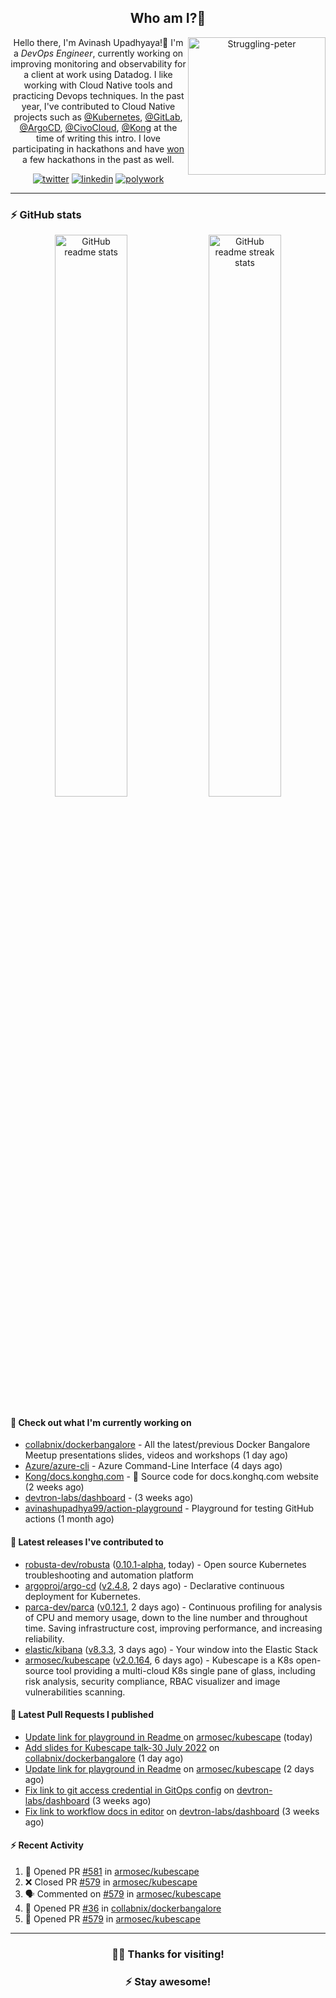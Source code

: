 <div align='center'>
  
## Who am I?🤔

<img align="right" width="220" src="https://media.giphy.com/media/YFkpsHWCsNUUo/giphy.gif" alt="Struggling-peter" />

Hello there, I'm Avinash Upadhyaya!👋 I'm a _DevOps Engineer_, currently working on improving monitoring and observability for a client at work using Datadog. I like working with Cloud Native tools and practicing Devops techniques. In the past year, I've contributed to Cloud Native projects such as [@Kubernetes](https://github.com/pulls?q=is%3Apr+author%3Aavinashupadhya99+archived%3Afalse+user%3Akubernetes), [@GitLab](https://gitlab.com/groups/gitlab-org/-/merge_requests?scope=all&state=all&author_username=avinashupadhya99), [@ArgoCD](https://github.com/pulls?q=is%3Apr+author%3Aavinashupadhya99+archived%3Afalse+user%3Aargoproj), [@CivoCloud](https://github.com/pulls?q=is%3Apr+author%3Aavinashupadhya99+archived%3Afalse+user%3Acivo), [@Kong](https://github.com/pulls?q=is%3Apr+author%3Aavinashupadhya99+archived%3Afalse+user%3AKong) at the time of writing this intro. I love participating in hackathons and have [won](https://devpost.com/avinashupadhya99) a few hackathons in the past as well.


[![twitter](https://img.shields.io/badge/-@avinash__ukr-%231DA1F2?style=for-the-badge&logo=twitter&logoColor=ffffff)](https://twitter.com/avinash_ukr)
[![linkedin](https://img.shields.io/badge/-Avinash%20Upadhyaya-%230A67C3?style=for-the-badge&logo=linkedin&logoColor=ffffff)](https://www.linkedin.com/in/avinash-upadhyaya/)
[![polywork](https://img.shields.io/badge/-@avinashupadhya99-%23338BFF?style=for-the-badge&logo=polywork&logoColor=ffffff)](https://www.polywork.com/avinashupadhya99)

---

</div>

### ⚡ GitHub stats

<p align="center">
  <img width="48%" src="https://github-readme-stats.vercel.app/api?username=avinashupadhya99&show_icons=true&theme=tokyonight" alt="GitHub readme stats" />
  <img width="48%" src="https://github-readme-streak-stats.herokuapp.com?user=avinashupadhya99&theme=dark&hide_border=true&date_format=M%20j%5B%2C%20Y%5D" alt="GitHub readme streak stats" />
</p>

#### 👷 Check out what I'm currently working on

- [collabnix/dockerbangalore](https://github.com/collabnix/dockerbangalore) - All the latest/previous Docker Bangalore Meetup presentations slides, videos and workshops  (1 day ago)
- [Azure/azure-cli](https://github.com/Azure/azure-cli) - Azure Command-Line Interface (4 days ago)
- [Kong/docs.konghq.com](https://github.com/Kong/docs.konghq.com) - 🦍 Source code for docs.konghq.com website (2 weeks ago)
- [devtron-labs/dashboard](https://github.com/devtron-labs/dashboard) -  (3 weeks ago)
- [avinashupadhya99/action-playground](https://github.com/avinashupadhya99/action-playground) - Playground for testing GitHub actions (1 month ago)

#### 🔭 Latest releases I've contributed to

- [robusta-dev/robusta](https://github.com/robusta-dev/robusta) ([0.10.1-alpha](https://github.com/robusta-dev/robusta/releases/tag/0.10.1-alpha), today) - Open source Kubernetes troubleshooting and automation platform
- [argoproj/argo-cd](https://github.com/argoproj/argo-cd) ([v2.4.8](https://github.com/argoproj/argo-cd/releases/tag/v2.4.8), 2 days ago) - Declarative continuous deployment for Kubernetes.
- [parca-dev/parca](https://github.com/parca-dev/parca) ([v0.12.1](https://github.com/parca-dev/parca/releases/tag/v0.12.1), 2 days ago) - Continuous profiling for analysis of CPU and memory usage, down to the line number and throughout time. Saving infrastructure cost, improving performance, and increasing reliability.
- [elastic/kibana](https://github.com/elastic/kibana) ([v8.3.3](https://github.com/elastic/kibana/releases/tag/v8.3.3), 3 days ago) - Your window into the Elastic Stack
- [armosec/kubescape](https://github.com/armosec/kubescape) ([v2.0.164](https://github.com/armosec/kubescape/releases/tag/v2.0.164), 6 days ago) - Kubescape is a K8s open-source tool providing a multi-cloud K8s single pane of glass, including risk analysis, security compliance, RBAC visualizer and image vulnerabilities scanning. 

#### 🔨 Latest Pull Requests I published

- [Update link for playground in Readme ](https://github.com/armosec/kubescape/pull/581) on [armosec/kubescape](https://github.com/armosec/kubescape) (today)
- [Add slides for Kubescape talk-30 July 2022](https://github.com/collabnix/dockerbangalore/pull/36) on [collabnix/dockerbangalore](https://github.com/collabnix/dockerbangalore) (1 day ago)
- [Update link for playground in Readme](https://github.com/armosec/kubescape/pull/579) on [armosec/kubescape](https://github.com/armosec/kubescape) (2 days ago)
- [Fix link to git access credential in GitOps config](https://github.com/devtron-labs/dashboard/pull/427) on [devtron-labs/dashboard](https://github.com/devtron-labs/dashboard) (3 weeks ago)
- [Fix link to workflow docs in editor](https://github.com/devtron-labs/dashboard/pull/426) on [devtron-labs/dashboard](https://github.com/devtron-labs/dashboard) (3 weeks ago)

#### ⚡ Recent Activity

<!--START_SECTION:activity-->
1. 💪 Opened PR [#581](https://github.com/armosec/kubescape/pull/581) in [armosec/kubescape](https://github.com/armosec/kubescape)
2. ❌ Closed PR [#579](https://github.com/armosec/kubescape/pull/579) in [armosec/kubescape](https://github.com/armosec/kubescape)
3. 🗣 Commented on [#579](https://github.com/armosec/kubescape/issues/579) in [armosec/kubescape](https://github.com/armosec/kubescape)
4. 💪 Opened PR [#36](https://github.com/collabnix/dockerbangalore/pull/36) in [collabnix/dockerbangalore](https://github.com/collabnix/dockerbangalore)
5. 💪 Opened PR [#579](https://github.com/armosec/kubescape/pull/579) in [armosec/kubescape](https://github.com/armosec/kubescape)
<!--END_SECTION:activity-->



---

<div align='center'>
  
### 🙇‍♂️ Thanks for visiting!
### ⚡ Stay awesome!
  
</div>


